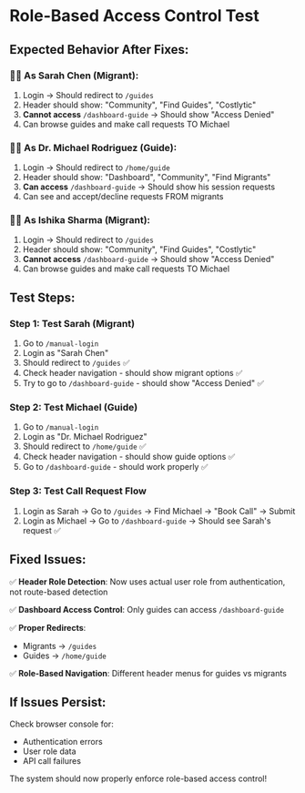 # Role-Based Access Control Test

## Expected Behavior After Fixes:

### 🧑‍💼 **As Sarah Chen (Migrant):**
1. Login → Should redirect to `/guides` 
2. Header should show: "Community", "Find Guides", "Costlytic"
3. **Cannot access** `/dashboard-guide` → Should show "Access Denied"
4. Can browse guides and make call requests TO Michael

### 👨‍⚕️ **As Dr. Michael Rodriguez (Guide):**
1. Login → Should redirect to `/home/guide`
2. Header should show: "Dashboard", "Community", "Find Migrants"  
3. **Can access** `/dashboard-guide` → Should show his session requests
4. Can see and accept/decline requests FROM migrants

### 👩‍💻 **As Ishika Sharma (Migrant):**
1. Login → Should redirect to `/guides`
2. Header should show: "Community", "Find Guides", "Costlytic"
3. **Cannot access** `/dashboard-guide` → Should show "Access Denied"
4. Can browse guides and make call requests TO Michael

## Test Steps:

### Step 1: Test Sarah (Migrant)
1. Go to `/manual-login`
2. Login as "Sarah Chen"
3. Should redirect to `/guides` ✅
4. Check header navigation - should show migrant options ✅
5. Try to go to `/dashboard-guide` - should show "Access Denied" ✅

### Step 2: Test Michael (Guide)  
1. Go to `/manual-login`
2. Login as "Dr. Michael Rodriguez"
3. Should redirect to `/home/guide` ✅
4. Check header navigation - should show guide options ✅
5. Go to `/dashboard-guide` - should work properly ✅

### Step 3: Test Call Request Flow
1. Login as Sarah → Go to `/guides` → Find Michael → "Book Call" → Submit
2. Login as Michael → Go to `/dashboard-guide` → Should see Sarah's request ✅

## Fixed Issues:

✅ **Header Role Detection**: Now uses actual user role from authentication, not route-based detection

✅ **Dashboard Access Control**: Only guides can access `/dashboard-guide`

✅ **Proper Redirects**: 
- Migrants → `/guides`
- Guides → `/home/guide`

✅ **Role-Based Navigation**: Different header menus for guides vs migrants

## If Issues Persist:

Check browser console for:
- Authentication errors
- User role data
- API call failures

The system should now properly enforce role-based access control!